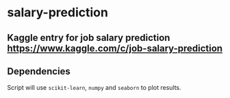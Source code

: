# salary-prediction

Kaggle entry for job salary prediction https://www.kaggle.com/c/job-salary-prediction
---

## Dependencies

Script will use `scikit-learn`, `numpy` and `seaborn` to plot results.
